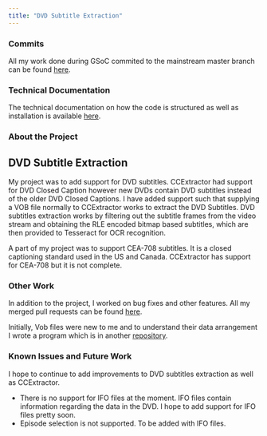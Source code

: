 ```yaml
---
title: "DVD Subtitle Extraction"
---
```


### Commits

All my work done during GSoC commited to the mainstream master branch
can be found
[here](https://github.com/CCExtractor/ccextractor/commits/master?author=bigharshrag).

### Technical Documentation

The technical documentation on how the code is structured as well as
installation is available [
here](http://www.ccextractor.org/doku.php?id=public/gsoc/dvd_subtitles_technical_documentation_gsoc_16).

### About the Project

DVD Subtitle Extraction
-----------------------

My project was to add support for DVD subtitles. CCExtractor had support
for DVD Closed Caption however new DVDs contain DVD subtitles instead of
the older DVD Closed Captions. I have added support such that supplying
a VOB file normally to CCExtractor works to extract the DVD Subtitles.
DVD subtitles extraction works by filtering out the subtitle frames from
the video stream and obtaining the RLE encoded bitmap based subtitles,
which are then provided to Tesseract for OCR recognition.

A part of my project was to support CEA-708 subtitles. It is a closed
captioning standard used in the US and Canada. CCExtractor has support
for CEA-708 but it is not complete.

### Other Work

In addition to the project, I worked on bug fixes and other features.
All my merged pull requests can be found
[here](https://github.com/CCExtractor/ccextractor/pulls?q=is%3Apr+author%3Abigharshrag+is%3Aclosed).

Initially, Vob files were new to me and to understand their data
arrangement I wrote a program which is in another
[repository](https://github.com/bigharshrag/DVDSub).

### Known Issues and Future Work

I hope to continue to add improvements to DVD subtitles extraction as
well as CCExtractor.

 * There is no support for IFO files at the moment. IFO files contain information regarding the data in the DVD. I hope to add support for IFO files pretty soon.
 * Episode selection is not supported. To be added with IFO files.
